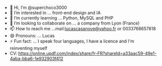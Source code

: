 - 👋 Hi, I’m @superchoco3000
- 👀 I’m interested in ... front-end design and IA
- 🌱 I’m currently learning ... Python, MySQL and PHP
- 💞️ I’m looking to collaborate on ... a company from Lyon (France)
- 📫 How to reach me ...mail:lucascasanove@yahoo.fr or 0033768657818
- 😄 Pronouns: ... Lucas
- ⚡ Fun fact: ... I speak four languages, I have a licence and I'm reinventing myself
- CV: https://online.updf.com/index/share/fr-FR?shareId=a33aac59-49e1-4aba-bba6-1e932903f412

<!---
superchoco3000/superchoco3000 is a ✨ special ✨ repository because its `README.md` (this file) appears on your GitHub profile.
You can click the Preview link to take a look at your changes.
--->

